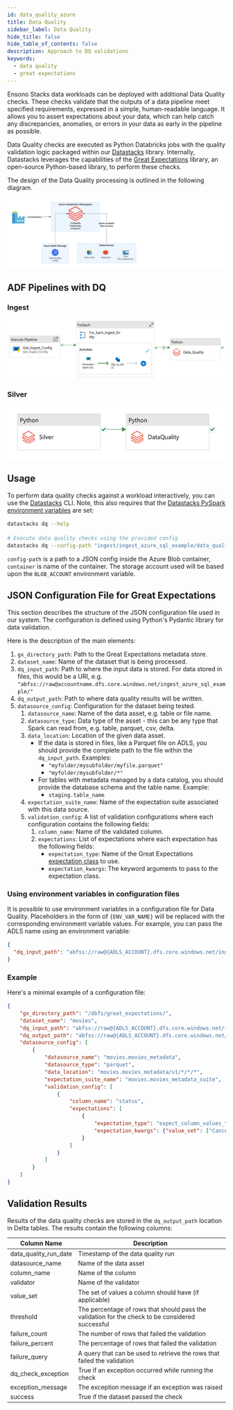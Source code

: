 ```yaml
---
id: data_quality_azure
title: Data Quality
sidebar_label: Data Quality
hide_title: false
hide_table_of_contents: false
description: Approach to DQ validations
keywords:
  - data quality
  - great expectations
---
```


Ensono Stacks data workloads can be deployed with additional Data Quality checks. These checks validate that the outputs of
a data pipeline meet specified requirements, expressed in a simple, human-readable language. It allows
you to assert expectations about your data, which can help catch any discrepancies, anomalies, or
errors in your data as early in the pipeline as possible.

Data Quality checks are executed as Python Databricks jobs with the quality validation logic
packaged within our [Datastacks](./datastacks.md) library.
Internally, Datastacks leverages the capabilities of the [Great Expectations](https://greatexpectations.io/)
library, an open-source Python-based library, to perform these checks.

The design of the Data Quality processing is outlined in the following diagram.

![ADF_Ingest_AzureSql_Example_DQ.png](../images/ADF_DataQualityDesign.png)


## ADF Pipelines with DQ

### Ingest

![ADF_Ingest_AzureSql_Example_DQ.png](../images/ADF_Ingest_AzureSql_Example_DQ.png)

### Silver

![ADF_silver_dq.png](../images/ADF_silver_dq.png)

## Usage

To perform data quality checks against a workload interactively, you can use the [Datastacks](./datastacks.md) CLI. Note, this also requires that the [Datastacks PySpark environment variables](./pyspark_utilities.md#prerequisites) are set:

```bash
datastacks dq --help

# Execute data quality checks using the provided config
datastacks dq --config-path "ingest/ingest_azure_sql_example/data_quality/ingest_dq.json" --container config
```

`config-path` is a path to a JSON config inside the Azure Blob container, `container` is name of the container. The storage account used will be based upon the `BLOB_ACCOUNT` environment variable.

## JSON Configuration File for Great Expectations

This section describes the structure of the JSON configuration file used in our system.
The configuration is defined using Python's Pydantic library for data validation.

Here is the description of the main elements:

1. `gx_directory_path`: Path to the Great Expectations metadata store.
2. `dataset_name`: Name of the dataset that is being processed.
3. `dq_input_path`: Path to where the input data is stored. For data stored in files, this would be a URI, e.g. `"abfss://raw@accountname.dfs.core.windows.net/ingest_azure_sql_example/"`
4. `dq_output_path`: Path to where data quality results will be written.
5. `datasource_config`: Configuration for the dataset being tested.
    1. `datasource_name`: Name of the data asset, e.g. table or file name.
    2. `datasource_type`: Data type of the asset - this can be any type that Spark can read from, e.g. table, parquet, csv, delta.
    3. `data_location`: Location of the given data asset.
       * If the data is stored in files, like a Parquet file on ADLS, you should
       provide the complete path to the file within the `dq_input_path`. Examples:
          * `"myfolder/mysubfolder/myfile.parquet"`
          * `"myfolder/mysubfolder/*"`
       * For tables with metadata managed by a data catalog, you should provide
       the database schema and the table name. Example:
          * `staging.table_name`
    4. `expectation_suite_name`: Name of the expectation suite associated with this data source.
    5. `validation_config`: A list of validation configurations where each configuration contains the following fields:
        1. `column_name`: Name of the validated column.
        2. `expectations`: List of expectations where each expectation has the following fields:
            * `expectation_type`: Name of the Great Expectations [expectation class](https://greatexpectations.io/expectations/) to use.
            * `expectation_kwargs`: The keyword arguments to pass to the expectation class.

### Using environment variables in configuration files

It is possible to use environment variables in a configuration file for Data Quality.
Placeholders in the form of `{ENV_VAR_NAME}` will be replaced with the corresponding environment
variable values. For example, you can pass the ADLS name using an environment variable:

```json
{
  "dq_input_path": "abfss://raw@{ADLS_ACCOUNT}.dfs.core.windows.net/ingest_azure_sql_example/"
}
```

### Example

Here's a minimal example of a configuration file:

```json
{
    "gx_directory_path": "/dbfs/great_expectations/",
    "dataset_name": "movies",
    "dq_input_path": "abfss://raw@{ADLS_ACCOUNT}.dfs.core.windows.net/ingest_azure_sql_example/",
    "dq_output_path": "abfss://raw@{ADLS_ACCOUNT}.dfs.core.windows.net/ingest_azure_sql_example/",
    "datasource_config": [
        {
            "datasource_name": "movies.movies_metadata",
            "datasource_type": "parquet",
            "data_location": "movies.movies_metadata/v1/*/*/*",
            "expectation_suite_name": "movies.movies_metadata_suite",
            "validation_config": [
                {
                    "column_name": "status",
                    "expectations": [
                        {
                            "expectation_type": "expect_column_values_to_be_in_set",
                            "expectation_kwargs": {"value_set": ["Canceled", "In Production", "Planned", "Post Production", "Released", "Rumored"]}
                        }
                    ]
                }
            ]
        }
    ]
}
```

## Validation Results

Results of the data quality checks are stored in the `dq_output_path` location in Delta tables. The results contain the following columns:

| Column Name           | Description                                                                                      |
|-----------------------|--------------------------------------------------------------------------------------------------|
| data_quality_run_date | Timestamp of the data quality run                                                                |
| datasource_name       | Name of the data asset                                                                           |
| column_name           | Name of the column                                                                               |
| validator             | Name of the validator                                                                            |
| value_set             | The set of values a column should have (if applicable)                                           |
| threshold             | The percentage of rows that should pass the validation for the check to be considered successful |
| failure_count         | The number of rows that failed the validation                                                    |
| failure_percent       | The percentage of rows that failed the validation                                                |
| failure_query         | A query that can be used to retrieve the rows that failed the validation                         |
| dq_check_exception    | True if an exception occurred while running the check                                            |
| exception_message     | The exception message if an exception was raised                                                 |
| success               | True if the dataset passed the check                                                             |

